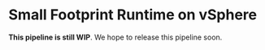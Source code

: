 # Small Footprint Runtime on vSphere

**This pipeline is still WIP**. We hope to release this pipeline soon.
